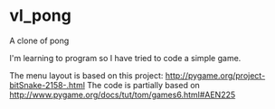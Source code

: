 # vl_pong
A clone of pong

I'm learning to program so I have tried to code a simple game.

The menu layout is based on this project: http://pygame.org/project-bitSnake-2158-.html
The code is partially based on http://www.pygame.org/docs/tut/tom/games6.html#AEN225
